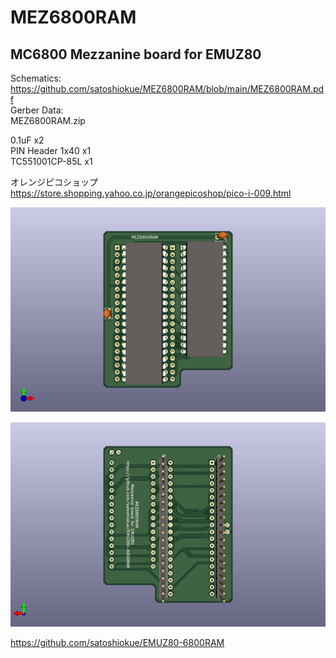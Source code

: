# MEZ6800RAM
## MC6800 Mezzanine board for EMUZ80  
Schematics:  
https://github.com/satoshiokue/MEZ6800RAM/blob/main/MEZ6800RAM.pdf  
Gerber Data:  
MEZ6800RAM.zip  

0.1uF x2  
PIN Header 1x40 x1  
TC551001CP-85L x1  
  
オレンジピコショップ  
https://store.shopping.yahoo.co.jp/orangepicoshop/pico-i-009.html

![MEZ6802RAM PCB TOP](https://github.com/satoshiokue/MEZ6800RAM/blob/main/MEZ6800RAMtop.jpg)  
  
![MEZ6802RAM PCB BOTTOM](https://github.com/satoshiokue/MEZ6800RAM/blob/main/MEZ6800RAMbottom.jpg)  

https://github.com/satoshiokue/EMUZ80-6800RAM

